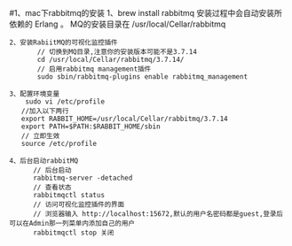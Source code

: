 #1、mac下rabbitmq的安装
    1、brew install rabbitmq
        安装过程中会自动安装所依赖的 Erlang 。
        MQ的安装目录在 /usr/local/Cellar/rabbitmq
        
    2、安装RabiitMQ的可视化监控插件
           // 切换到MQ目录,注意你的安装版本可能不是3.7.14
           cd /usr/local/Cellar/rabbitmq/3.7.14/
           // 启用rabbitmq management插件
           sudo sbin/rabbitmq-plugins enable rabbitmq_management
           
    3、配置环境变量
        sudo vi /etc/profile
       //加入以下两行
       export RABBIT_HOME=/usr/local/Cellar/rabbitmq/3.7.14
       export PATH=$PATH:$RABBIT_HOME/sbin
       // 立即生效
       source /etc/profile
       
    4、后台启动rabbitMQ
          // 后台启动
          rabbitmq-server -detached  
          // 查看状态
          rabbitmqctl status 
          // 访问可视化监控插件的界面
          // 浏览器输入 http://localhost:15672,默认的用户名密码都是guest,登录后可以在Admin那一列菜单内添加自己的用户
          rabbitmqctl stop 关闭
